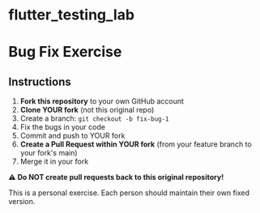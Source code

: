# flutter_testing_lab
# Bug Fix Exercise

## Instructions

1. **Fork this repository** to your own GitHub account
2. **Clone YOUR fork** (not this original repo)
3. Create a branch: `git checkout -b fix-bug-1`
4. Fix the bugs in your code
5. Commit and push to YOUR fork
6. **Create a Pull Request within YOUR fork** (from your feature branch to your fork's main)
7. Merge it in your fork

**⚠️ Do NOT create pull requests back to this original repository!**

This is a personal exercise. Each person should maintain their own fixed version.
